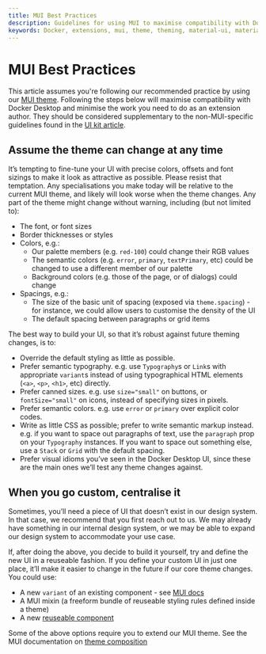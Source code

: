 ```yaml
---
title: MUI Best Practices
description: Guidelines for using MUI to maximise compatibility with Docker Desktop
keywords: Docker, extensions, mui, theme, theming, material-ui, material
---
```


# MUI Best Practices

This article assumes you're following our recommended practice by using our [MUI theme](https://www.npmjs.com/package/@docker/docker-mui-theme). Following the steps below will maximise compatibility with Docker Desktop and minimise the work you need to do as an extension author. They should be considered supplementary to the non-MUI-specific guidelines found in the [UI kit article](ui-kit.md).

## Assume the theme can change at any time

It’s tempting to fine-tune your UI with precise colors, offsets and font sizings to make it look as attractive as possible. Please resist that temptation. Any specialisations you make today will be relative to the current MUI theme, and likely will look worse when the theme changes. Any part of the theme might change without warning, including (but not limited to):

-  The font, or font sizes
-  Border thicknesses or styles
-  Colors, e.g.:
   -  Our palette members (e.g. `red-100`) could change their RGB values
   -  The semantic colors (e.g. `error`, `primary`, `textPrimary`, etc) could be changed to use a different member of our palette
   -  Background colors (e.g. those of the page, or of dialogs) could change
-  Spacings, e.g.:
   -  The size of the basic unit of spacing (exposed via `theme.spacing`) - for instance, we could allow users to customise the density of the UI
   -  The default spacing between paragraphs or grid items

The best way to build your UI, so that it’s robust against future theming changes, is to:

-  Override the default styling as little as possible.
-  Prefer semantic typography. e.g. use `Typography`s or `Link`s with appropriate `variant`s instead of using typographical HTML elements (`<a>`, `<p>`, `<h1>`, etc) directly.
-  Prefer canned sizes. e.g. use `size="small"` on buttons, or `fontSize="small"` on icons, instead of specifying sizes in pixels.
-  Prefer semantic colors. e.g. use `error` or `primary` over explicit color codes.
-  Write as little CSS as possible; prefer to write semantic markup instead. e.g. if you want to space out paragraphs of text, use the `paragraph` prop on your `Typography` instances. If you want to space out something else, use a `Stack` or `Grid` with the default spacing.
-  Prefer visual idioms you’ve seen in the Docker Desktop UI, since these are the main ones we’ll test any theme changes against.

## When you go custom, centralise it

Sometimes, you’ll need a piece of UI that doesn’t exist in our design system. In that case, we recommend that you first reach out to us. We may already have something in our internal design system, or we may be able to expand our design system to accommodate your use case.

If, after doing the above, you decide to build it yourself, try and define the new UI in a reuseable fashion. If you define your custom UI in just one place, it’ll make it easier to change in the future if our core theme changes. You could use:

-  A new `variant` of an existing component - see [MUI docs](https://mui.com/material-ui/customization/theme-components/#creating-new-component-variants)
-  A MUI mixin (a freeform bundle of reuseable styling rules defined inside a theme)
-  A new [reuseable component](https://mui.com/material-ui/customization/how-to-customize/#2-reusable-component)

Some of the above options require you to extend our MUI theme. See the MUI documentation on [theme composition](https://mui.com/system/styles/advanced/#theme-nesting)
